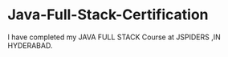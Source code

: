 # Java-Full-Stack-Certification
I have completed my JAVA FULL STACK Course at JSPIDERS ,IN HYDERABAD.
